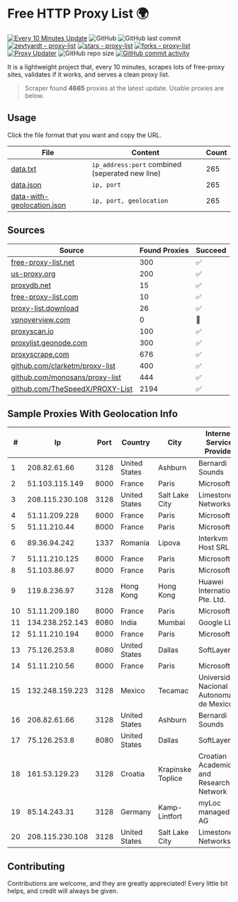 
# Free HTTP Proxy List 🌍

[![Every 10 Minutes Update](https://github.com/mertguvencli/http-proxy-list/actions/workflows/main.yml/badge.svg?branch=main)](https://github.com/mertguvencli/http-proxy-list/actions/workflows/main.yml)
![GitHub](https://img.shields.io/github/license/mertguvencli/http-proxy-list)
![GitHub last commit](https://img.shields.io/github/last-commit/mertguvencli/http-proxy-list)
[![zevtyardt - proxy-list](https://img.shields.io/static/v1?label=zevtyardt&message=proxy-list&color=blue&logo=github)](https://github.com/zevtyardt/proxy-list "Go to GitHub repo")
[![stars - proxy-list](https://img.shields.io/github/stars/zevtyardt/proxy-list?style=social)](https://github.com/zevtyardt/proxy-list)
[![forks - proxy-list](https://img.shields.io/github/forks/zevtyardt/proxy-list?style=social)](https://github.com/zevtyardt/proxy-list)
[![Proxy Updater](https://github.com/zevtyardt/proxy-list/workflows/Proxy%20Updater/badge.svg)](https://github.com/zevtyardt/proxy-list/actions?query=workflow:"Proxy+Updater")
![GitHub repo size](https://img.shields.io/github/repo-size/zevtyardt/proxy-list)
[![GitHub commit activity](https://img.shields.io/github/commit-activity/m/zevtyardt/proxy-list?logo=commits)](https://github.com/zevtyardt/proxy-list/commits/main)

It is a lightweight project that, every 10 minutes, scrapes lots of free-proxy sites, validates if it works, and serves a clean proxy list.

> Scraper found **4665** proxies at the latest update. Usable proxies are below.

## Usage

Click the file format that you want and copy the URL.

|File|Content|Count|
|----|-------|-----|
|[data.txt](https://raw.githubusercontent.com/mertguvencli/http-proxy-list/main/proxy-list/data.txt)|`ip_address:port` combined (seperated new line)|265|
|[data.json](https://raw.githubusercontent.com/mertguvencli/http-proxy-list/main/proxy-list/data.json)|`ip, port`|265|
|[data-with-geolocation.json](https://raw.githubusercontent.com/mertguvencli/http-proxy-list/main/proxy-list/data-with-geolocation.json)|`ip, port, geolocation`|265|

## Sources

|Source|Found Proxies|Succeed|
|------|-------------|-------|
|[free-proxy-list.net](https://free-proxy-list.net)|300|✅|
|[us-proxy.org](https://www.us-proxy.org)|200|✅|
|[proxydb.net](http://proxydb.net)|15|✅|
|[free-proxy-list.com](https://free-proxy-list.com/?page=&port=&type%5B%5D=http&type%5B%5D=https&up_time=0&search=Search)|10|✅|
|[proxy-list.download](https://www.proxy-list.download/HTTP)|26|✅|
|[vpnoverview.com](https://vpnoverview.com/privacy/anonymous-browsing/free-proxy-servers)|0|🚫|
|[proxyscan.io](https://www.proxyscan.io)|100|✅|
|[proxylist.geonode.com](https://proxylist.geonode.com/api/proxy-list?limit=300&page=1&sort_by=lastChecked&sort_type=desc&protocols=http,https)|300|✅|
|[proxyscrape.com](https://api.proxyscrape.com/v2/?request=displayproxies&protocol=http&timeout=10000&country=all&ssl=all&anonymity=all)|676|✅|
|[github.com/clarketm/proxy-list](https://raw.githubusercontent.com/clarketm/proxy-list/master/proxy-list-raw.txt)|400|✅|
|[github.com/monosans/proxy-list](https://raw.githubusercontent.com/monosans/proxy-list/main/proxies/http.txt)|444|✅|
|[github.com/TheSpeedX/PROXY-List](https://raw.githubusercontent.com/TheSpeedX/PROXY-List/master/http.txt)|2194|✅|


## Sample Proxies With Geolocation Info

|#|Ip|Port|Country|City|Internet Service Provider|
|-|--|----|-------|----|-------------------------|
|1|208.82.61.66|3128|United States|Ashburn|Bernardi Sounds|
|2|51.103.115.149|8000|France|Paris|Microsoft|
|3|208.115.230.108|3128|United States|Salt Lake City|Limestone Networks|
|4|51.11.209.228|8000|France|Paris|Microsoft|
|5|51.11.210.44|8000|France|Paris|Microsoft|
|6|89.36.94.242|1337|Romania|Lipova|Interkvm Host SRL|
|7|51.11.210.125|8000|France|Paris|Microsoft|
|8|51.103.86.97|8000|France|Paris|Microsoft|
|9|119.8.236.97|3128|Hong Kong|Hong Kong|Huawei International Pte. Ltd.|
|10|51.11.209.180|8000|France|Paris|Microsoft|
|11|134.238.252.143|8080|India|Mumbai|Google LLC|
|12|51.11.210.194|8000|France|Paris|Microsoft|
|13|75.126.253.8|8080|United States|Dallas|SoftLayer|
|14|51.11.210.56|8000|France|Paris|Microsoft|
|15|132.248.159.223|3128|Mexico|Tecamac|Universidad Nacional Autonoma de Mexico|
|16|208.82.61.66|3128|United States|Ashburn|Bernardi Sounds|
|17|75.126.253.8|8080|United States|Dallas|SoftLayer|
|18|161.53.129.23|3128|Croatia|Krapinske Toplice|Croatian Academic and Research Network|
|19|85.14.243.31|3128|Germany|Kamp-Lintfort|myLoc managed IT AG|
|20|208.115.230.108|3128|United States|Salt Lake City|Limestone Networks|



## Contributing

Contributions are welcome, and they are greatly appreciated! Every
little bit helps, and credit will always be given.

